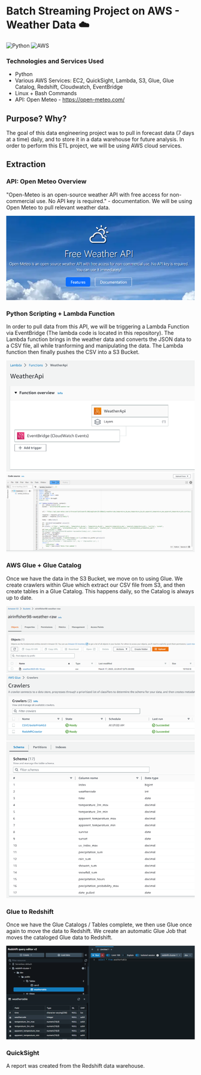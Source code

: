 # Batch Streaming Project on AWS - Weather Data :cloud:

![Python](https://img.shields.io/badge/python-3670A0?style=for-the-badge&logo=python&logoColor=ffdd54)
![AWS](https://img.shields.io/badge/AWS-%23FF9900.svg?style=for-the-badge&logo=amazon-aws&logoColor=white)

### Technologies and Services Used
- Python
- Various AWS Services: EC2, QuickSight, Lambda, S3, Glue, Glue Catalog, Redshift, Cloudwatch, EventBridge
- Linux + Bash Commands
- API: Open Meteo - https://open-meteo.com/

## Purpose? Why?
The goal of this data engineering project was to pull in forecast data (7 days at a time) daily, and to store it in a data warehouse for future analysis. In order to perform this ETL project, we will be using AWS cloud services.

## Extraction
### API: Open Meteo Overview
"Open-Meteo is an open-source weather API with free access for non-commercial use. No API key is required." - documentation.
We will be using Open Meteo to pull relevant weather data.

![alt text](https://github.com/airincs/batch-project-weather/blob/main/images/weatherapi.PNG)

### Python Scripting + Lambda Function
In order to pull data from this API, we will be triggering a Lambda Function via EventBridge (The lambda code is located in this repository).
The Lambda function brings in the weather data and converts the JSON data to a CSV file, all while tranforming and manipulating the data. The Lambda function then finally pushes the CSV into a S3 Bucket.

![alt text](https://github.com/airincs/batch-project-weather/blob/main/images/lambda.PNG)
![alt text](https://github.com/airincs/batch-project-weather/blob/main/images/lambda%20code.PNG)

### AWS Glue + Glue Catalog
Once we have the data in the S3 Bucket, we move on to using Glue. We create crawlers within Glue which extract our CSV file from S3, and then create tables in a Glue Catalog. This happens daily, so the Catalog is always up to date. 

![alt text](https://github.com/airincs/batch-project-weather/blob/main/images/s3bucket%20dynamic%20title.PNG)
![alt text](https://github.com/airincs/batch-project-weather/blob/main/images/crawlers.PNG)
![alt text](https://github.com/airincs/batch-project-weather/blob/main/images/glue%20catalog.PNG)

### Glue to Redshift
Once we have the Glue Catalogs / Tables complete, we then use Glue once again to move the data to Redshift. We create an automatic Glue Job that moves the cataloged Glue data to Redshift.

![alt text](https://github.com/airincs/batch-project-weather/blob/main/images/redshift%20weather.PNG)

### QuickSight
A report was created from the Redshift data warehouse.
